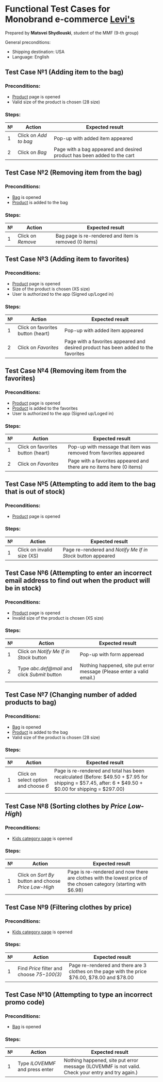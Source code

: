 # Functional Test Cases for Monobrand e-commerce [Levi's](https://www.levi.com/US/en_US/)

Prepared by **Matsvei Shydlouski**, student of the MMF (9-th group)

General preconditions:

- Shipping destination: USA
- Language: English

## Test Case №1 (Adding item to the bag)

### Preconditions: 

- [Product](https://www.levi.com/US/en_US/jeans-by-fit-number/men/jeans/511/511-slim-cut-off-10-11-mens-shorts/p/365550275) page is opened
- Valid size of the product is chosen (28 size)

### Steps:

| №  | Action | Expected result                                                                 
| - | - | - |                                                   
| 1 | Click on _Add to bag_ | Pop-up with added item appeared                                                 
| 2 | Click on _Bag_ | Page with a bag appeared and desired product has been added to the cart   

## Test Case №2 (Removing item from the bag)

### Preconditions: 

- [Bag](https://www.levi.com/US/en_US/cart) is opened
- [Product](https://www.levi.com/US/en_US/jeans-by-fit-number/men/jeans/511/511-slim-cut-off-10-11-mens-shorts/p/365550275) is added to the bag

### Steps:

| №  | Action | Expected result                                                                 
| - | - | - |
| 1 | Click on _Remove_ | Bag page is re-rendered and item is removed (0 items)                                                     

## Test Case №3 (Adding item to favorites)

### Preconditions: 

- [Product](https://www.levi.com/US/en_US/clothing/men/outerwear/trucker-jacket/p/723340134) page is opened
- Size of the product is chosen (XS size)
- User is authorized to the app (Signed up/Loged in)

### Steps:

| №  | Action | Expected result                                                                 
| - | - | - |
| 1 | Click on favorites button (heart) | Pop-up with added item appeared                                                     
| 2 | Click on _Favorites_ | Page with a favorites appeared and desired product has been added to the favorites                                                

## Test Case №4 (Removing item from the favorites)

### Preconditions: 

- [Product](https://www.levi.com/US/en_US/clothing/men/outerwear/trucker-jacket/p/723340134) page is opened
- [Product](https://www.levi.com/US/en_US/clothing/men/outerwear/trucker-jacket/p/723340134) is added to the favorites
- User is authorized to the app (Signed up/Loged in)

### Steps:

| №  | Action | Expected result                                                                 
| - | - | - |
| 1 | Click on favorites button (heart) | Pop-up with message that item was removed from favorites appeared
| 2 | Click on _Favorites_ | Page with a favorites appeared and there are no items here (0 items)    

## Test Case №5 (Attempting to add item to the bag that is out of stock)

### Preconditions: 

- [Product](https://www.levi.com/US/en_US/clothing/men/outerwear/trucker-jacket/p/723340632) page is opened

### Steps:

| №  | Action | Expected result                                                                 
| - | - | - |
| 1 | Click on invalid size (XS) | Page re-rendered and _Notify Me If in Stock_ button appeared                                                     

## Test Case №6 (Attempting to enter an incorrect email address to find out when the product will be in stock)

### Preconditions: 

- [Product](https://www.levi.com/US/en_US/clothing/men/outerwear/trucker-jacket/p/723340632) page is opened
- Invalid size of the product is chosen (XS size)

### Steps:

| №  | Action | Expected result                                                                 
| - | - | - |
| 1 | Click on _Notify Me If in Stock_ button | Pop-up with form apperead                                             
| 2 | Type _abc.def@mail_ and click _Submit_ button | Nothing happened, site put error message (Please enter a valid email.)                                           

## Test Case №7 (Changing number of added products to bag)

### Preconditions: 

- [Bag](https://www.levi.com/US/en_US/cart) is opened
- [Product](https://www.levi.com/US/en_US/jeans-by-fit-number/men/jeans/511/511-slim-cut-off-10-11-mens-shorts/p/365550275) is added to the bag
- Valid size of the product is chosen (28 size)

### Steps:

| №  | Action | Expected result                                                                 
| - | - | - |
| 1 | Click on select option and choose _6_ | Page is re-rendered and total has been recalculated (Before: $49.50 + $7.95 for shipping = $57.45, after: 6 * $49.50 + $0.00 for shipping = $297.00)                                                  

## Test Case №8 (Sorting clothes by _Price Low-High_)

### Preconditions: 

- [Kids category page](https://www.levi.com/US/en_US/clothing/kids/c/levi_clothing_kids) is opened

### Steps:

| №  | Action | Expected result                                                                 
| - | - | - |
| 1 | Click on _Sort By_ button and choose _Price Low-High_ | Page is re-rendered and now there are clothes with the lowest price of the chosen category (starting with $6.98)            

## Test Case №9 (Filtering clothes by price)

### Preconditions: 

- [Kids category page](https://www.levi.com/US/en_US/clothing/kids/c/levi_clothing_kids) is opened

### Steps:

| №  | Action | Expected result                                                                 
| - | - | - |
| 1 | Find _Price_ filter and choose _$75-$100(3)_ | Page re-rendered and there are 3 clothes on the page with the price $76.00, $78.00 and $78.00                     

## Test Case №10 (Attempting to type an incorrect promo code)

### Preconditions: 

- [Bag](https://www.levi.com/US/en_US/cart) is opened

### Steps:

| №  | Action | Expected result                                                                 
| - | - | - |
| 1 | Type _ILOVEMMF_ and press enter | Nothing happened, site put error message (ILOVEMMF is not valid. Check your entry and try again.)                               
